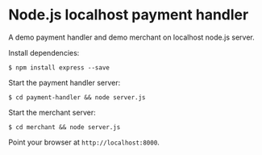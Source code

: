 # Node.js localhost payment handler
A demo payment handler and demo merchant on localhost node.js server.

Install dependencies:
```
$ npm install express --save
```

Start the payment handler server:
```
$ cd payment-handler && node server.js
```

Start the merchant server:
```
$ cd merchant && node server.js
```

Point your browser at `http://localhost:8000`.
